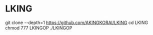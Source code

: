 # LKING
git clone --depth=1 https://github.com/AKINGKORAI/LKING
cd LKING
chmod 777 LKINGOP
./LKINGOP
